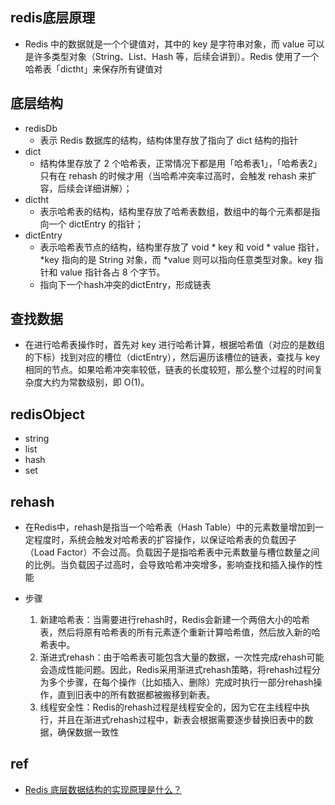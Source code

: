 ## redis底层原理
+ Redis 中的数据就是一个个键值对，其中的 key 是字符串对象，而 value 可以是许多类型对象（String、List、Hash 等，后续会讲到）。Redis 使用了一个哈希表「dictht」来保存所有键值对

## 底层结构
+ redisDb
    + 表示 Redis 数据库的结构，结构体里存放了指向了 dict 结构的指针
+ dict
    + 结构体里存放了 2 个哈希表，正常情况下都是用「哈希表1」，「哈希表2」只有在 rehash 的时候才用（当哈希冲突率过高时，会触发 rehash 来扩容，后续会详细讲解）；
+ dictht
    + 表示哈希表的结构，结构里存放了哈希表数组，数组中的每个元素都是指向一个 dictEntry 的指针；
+ dictEntry
    + 表示哈希表节点的结构，结构里存放了 void * key 和 void * value 指针， *key 指向的是 String 对象，而 *value 则可以指向任意类型对象。key 指针和 value 指针各占 8 个字节。
    + 指向下一个hash冲突的dictEntry，形成链表

## 查找数据
+ 在进行哈希表操作时，首先对 key 进行哈希计算，根据哈希值（对应的是数组的下标）找到对应的槽位（dictEntry），然后遍历该槽位的链表，查找与 key 相同的节点。如果哈希冲突率较低，链表的长度较短，那么整个过程的时间复杂度大约为常数级别，即 O(1)。

## redisObject
+ string
+ list
+ hash
+ set

## rehash
+ 在Redis中，rehash是指当一个哈希表（Hash Table）中的元素数量增加到一定程度时，系统会触发对哈希表的扩容操作，以保证哈希表的负载因子（Load Factor）不会过高。负载因子是指哈希表中元素数量与槽位数量之间的比例。当负载因子过高时，会导致哈希冲突增多，影响查找和插入操作的性能

+ 步骤
    1. 新建哈希表：当需要进行rehash时，Redis会新建一个两倍大小的哈希表，然后将原有哈希表的所有元素逐个重新计算哈希值，然后放入新的哈希表中。
    2. 渐进式rehash：由于哈希表可能包含大量的数据，一次性完成rehash可能会造成性能问题。因此，Redis采用渐进式rehash策略，将rehash过程分为多个步骤，在每个操作（比如插入、删除）完成时执行一部分rehash操作，直到旧表中的所有数据都被搬移到新表。
    3. 线程安全性：Redis的rehash过程是线程安全的，因为它在主线程中执行，并且在渐进式rehash过程中，新表会根据需要逐步替换旧表中的数据，确保数据一致性

## ref
+ [Redis 底层数据结构的实现原理是什么？](https://www.zhihu.com/question/484626962/answer/2939438430)